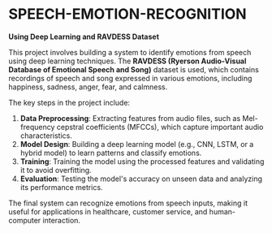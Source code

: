 # SPEECH-EMOTION-RECOGNITION
**Using Deep Learning and RAVDESS Dataset**  

This project involves building a system to identify emotions from speech using deep learning techniques. The **RAVDESS (Ryerson Audio-Visual Database of Emotional Speech and Song)** dataset is used, which contains recordings of speech and song expressed in various emotions, including happiness, sadness, anger, fear, and calmness.  

The key steps in the project include:  
1. **Data Preprocessing**: Extracting features from audio files, such as Mel-frequency cepstral coefficients (MFCCs), which capture important audio characteristics.  
2. **Model Design**: Building a deep learning model (e.g., CNN, LSTM, or a hybrid model) to learn patterns and classify emotions.  
3. **Training**: Training the model using the processed features and validating it to avoid overfitting.  
4. **Evaluation**: Testing the model's accuracy on unseen data and analyzing its performance metrics.  

The final system can recognize emotions from speech inputs, making it useful for applications in healthcare, customer service, and human-computer interaction.
